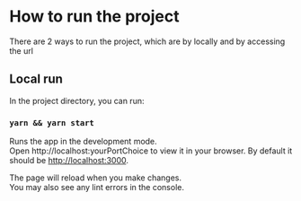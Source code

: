 # How to run the project

There are 2 ways to run the project, which are by locally and by accessing the url

## Local run

In the project directory, you can run:

### `yarn && yarn start`

Runs the app in the development mode.\
Open http://localhost:yourPortChoice to view it in your browser.
By default it should be [http://localhost:3000](http://localhost:3000).

The page will reload when you make changes.\
You may also see any lint errors in the console.
